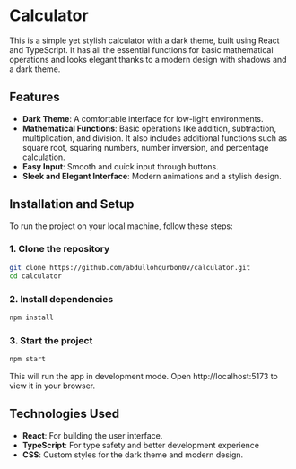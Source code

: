 # Calculator

This is a simple yet stylish calculator with a dark theme, built using React and TypeScript. It has all the essential functions for basic mathematical operations and looks elegant thanks to a modern design with shadows and a dark theme.

## Features

- **Dark Theme**: A comfortable interface for low-light environments.
- **Mathematical Functions**: Basic operations like addition, subtraction, multiplication, and division. It also includes additional functions such as square root, squaring numbers, number inversion, and percentage calculation.
- **Easy Input**: Smooth and quick input through buttons.
- **Sleek and Elegant Interface**: Modern animations and a stylish design.


## Installation and Setup

To run the project on your local machine, follow these steps:

### 1. Clone the repository

```bash
git clone https://github.com/abdullohqurbon0v/calculator.git
cd calculator
```
### 2. Install dependencies

```bash
npm install
```
### 3. Start the project

```bash
npm start
```

This will run the app in development mode. Open http://localhost:5173 to view it in your browser.

## Technologies Used

- **React**: For building the user interface.
- **TypeScript**: For type safety and better development experience
- **CSS**: Custom styles for the dark theme and modern design.

